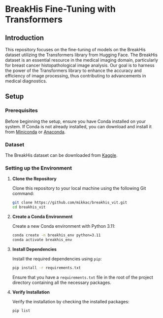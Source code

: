 # BreakHis Fine-Tuning with Transformers

## Introduction

This repository focuses on the fine-tuning of models on the BreakHis dataset utilizing the Transformers library from Hugging Face. The BreakHis dataset is an essential resource in the medical imaging domain, particularly for breast cancer histopathological image analysis. Our goal is to harness the power of the Transformers library to enhance the accuracy and efficiency of image processing, thus contributing to advancements in medical diagnostics.

## Setup

### Prerequisites

Before beginning the setup, ensure you have Conda installed on your system. If Conda is not already installed, you can download and install it from [Miniconda](https://docs.conda.io/en/latest/miniconda.html) or [Anaconda](https://www.anaconda.com/products/individual).

### Dataset

The BreakHis dataset can be downloaded from [Kaggle](https://www.kaggle.com/datasets/ambarish/breakhis).

### Setting up the Environment

1. **Clone the Repository**

   Clone this repository to your local machine using the following Git command:

   ```bash
   git clone https://github.com/mikkac/breakhis_vit.git
   cd breakhis_vit
   ```

2. **Create a Conda Environment**

   Create a new Conda environment with Python 3.11:

   ```bash
   conda create -n breakhis_env python=3.11
   conda activate breakhis_env
   ```

3. **Install Dependencies**

   Install the required dependencies using `pip`:

   ```bash
   pip install -r requirements.txt
   ```

   Ensure that you have a `requirements.txt` file in the root of the project directory containing all the necessary packages.

4. **Verify Installation**

   Verify the installation by checking the installed packages:

   ```bash
   pip list
   ```